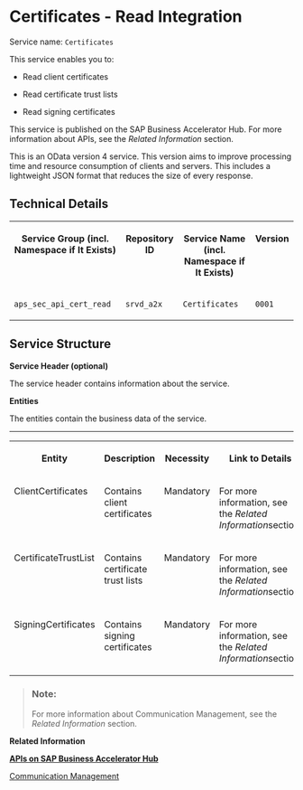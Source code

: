 <!-- loio10010aed8eac402184a84c222ebe75f2 -->

# Certificates - Read Integration



Service name: `Certificates`

This service enables you to:

-   Read client certificates

-   Read certificate trust lists

-   Read signing certificates


This service is published on the SAP Business Accelerator Hub. For more information about APIs, see the *Related Information* section.

This is an OData version 4 service. This version aims to improve processing time and resource consumption of clients and servers. This includes a lightweight JSON format that reduces the size of every response.



<a name="loio10010aed8eac402184a84c222ebe75f2__section_ozh_cvx_clb"/>

## Technical Details


<table>
<tr>
<th valign="top">

Service Group \(incl. Namespace if It Exists\)

</th>
<th valign="top">

Repository ID

</th>
<th valign="top">

Service Name \(incl. Namespace if It Exists\)

</th>
<th valign="top">

Version

</th>
</tr>
<tr>
<td valign="top">

`aps_sec_api_cert_read`

</td>
<td valign="top">

`srvd_a2x`

</td>
<td valign="top">

`Certificates`

</td>
<td valign="top">

`0001`

</td>
</tr>
</table>



<a name="loio10010aed8eac402184a84c222ebe75f2__section_ct2_xxx_clb"/>

## Service Structure

**Service Header \(optional\)**

The service header contains information about the service.

**Entities**

The entities contain the business data of the service.

****


<table>
<tr>
<th valign="top">

Entity

</th>
<th valign="top">

Description

</th>
<th valign="top">

Necessity

</th>
<th valign="top">

Link to Details

</th>
</tr>
<tr>
<td valign="top">

ClientCertificates

</td>
<td valign="top">

Contains client certificates

</td>
<td valign="top">

Mandatory

</td>
<td valign="top">

For more information, see the *Related Information*section.

</td>
</tr>
<tr>
<td valign="top">

CertificateTrustList

</td>
<td valign="top">

Contains certificate trust lists

</td>
<td valign="top">

Mandatory

</td>
<td valign="top">

For more information, see the *Related Information*section.

</td>
</tr>
<tr>
<td valign="top">

SigningCertificates

</td>
<td valign="top">

Contains signing certificates

</td>
<td valign="top">

Mandatory

</td>
<td valign="top">

For more information, see the *Related Information*section.

</td>
</tr>
</table>



> ### Note:  
> For more information about Communication Management, see the *Related Information* section.

**Related Information**  


[**APIs on SAP Business Accelerator Hub**](https://help.sap.com/docs/SAP_S4HANA_CLOUD/0f69f8fb28ac4bf48d2b57b9637e81fa/1e60f14bdc224c2c975c8fa8bcfd7f3f.html?version=latest)

[Communication Management](../50-administration-and-ops/communication-management-2e84a10.md "The communication management apps allow you to integrate your system or solution with other systems to enable data exchange.")

